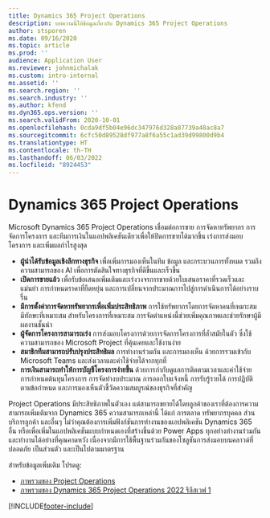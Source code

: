 ```yaml
---
title: Dynamics 365 Project Operations
description: บทความนี้ให้ข้อมูลเกี่ยวกับ Dynamics 365 Project Operations
author: stsporen
ms.date: 09/16/2020
ms.topic: article
ms.prod: ''
audience: Application User
ms.reviewer: johnmichalak
ms.custom: intro-internal
ms.assetid: ''
ms.search.region: ''
ms.search.industry: ''
ms.author: kfend
ms.dyn365.ops.version: ''
ms.search.validFrom: 2020-10-01
ms.openlocfilehash: 0cda9df5b04e96dc347976d328a87739a48ac8a7
ms.sourcegitcommit: 6cfc50d89528df977a8f6a55c1ad39d99800d9b4
ms.translationtype: HT
ms.contentlocale: th-TH
ms.lasthandoff: 06/03/2022
ms.locfileid: "8924453"
---
```

# <a name="dynamics-365-project-operations"></a>Dynamics 365 Project Operations

Microsoft Dynamics 365 Project Operations เชื่อมต่อการขาย การจัดหาทรัพยากร การจัดการโครงการ และทีมการเงินในแอปพลิเคชันเดียวเพื่อให้ปิดการขายได้มากขึ้น เร่งการส่งมอบโครงการ และเพิ่มผลกำไรสูงสุด

-   **ผู้นำได้รับข้อมูลเชิงลึกทางธุรกิจ** เพื่อเพิ่มการมองเห็นในทีม ข้อมูล และกระบวนการทั้งหมด รวมถึงความสามารถของ AI เพื่อการตัดสินใจทางธุรกิจที่ดีขึ้นและเร็วขึ้น
-   **เปิดการขายแล้ว** เพื่อรับข้อเสนอเพิ่มเติมและเร่งวงจรการขายด้วยใบเสนอราคาที่รวดเร็วและแม่นยำ การกำหนดราคาที่ยืดหยุ่น และการเปลี่ยนจากประมาณการไปสู่การดำเนินการได้อย่างราบรื่น
-   **มีการตั้งค่าการจัดหาทรัพยากรเพื่อเพิ่มประสิทธิภาพ** การใช้ทรัพยากรโดยการจัดหาคนที่เหมาะสม มีทักษะที่เหมาะสม สำหรับโครงการที่เหมาะสม การจัดตำแหน่งนี้ช่วยเพิ่มคุณภาพและช่วยรักษาผู้มีผลงานชั้นนำ
-   **ผู้จัดการโครงการสามารถเร่ง** การส่งมอบโครงการด้วยการจัดการโครงการที่ล้ำสมัยในตัว ซึ่งใช้ความสามารถของ Microsoft Project ที่คุ้นเคยและใช้งานง่าย
-   **สมาชิกทีมสามารถปรับปรุงประสิทธิผล** การทำงานร่วมกัน และการมองเห็น ด้วยการรวมเข้ากับ Microsoft Teams และส่งเวลาและค่าใช้จ่ายได้จากทุกที่
-   **การเงินสามารถทำให้การบัญชีโครงการง่ายขึ้น** ด้วยการกำกับดูแลการติดตามเวลาและค่าใช้จ่าย การกำหนดต้นทุนโครงการ การจัดทำงบประมาณ การออกใบแจ้งหนี้ การรับรู้รายได้ การปฏิบัติตามข้อกำหนด และการมองเห็นตัวชี้วัดความสมบูรณ์ของธุรกิจที่สำคัญ

Project Operations มีประสิทธิภาพในตัวเอง แต่สามารถขยายได้โดยลูกค้าของเราที่ต้องการความสามารถเพิ่มเติมจาก Dynamics 365 ความสามารถเหล่านี้ ได้แก่ การตลาด ทรัพยากรบุคคล ส่วนบริการลูกค้า และอื่นๆ ไม่ว่าคุณต้องการเพิ่มฟังก์ชันการทำงานของแอปพลิเคชัน Dynamics 365 อื่น หรือเพื่อเพิ่มในแอปพลิเคชันแบบกำหนดเองที่สร้างขึ้นด้วย Power Apps ทุกอย่างทำงานร่วมกันและทำงานได้อย่างที่คุณคาดหวัง เนื่องจากมีการใช้พื้นฐานร่วมกันของโซลูชันการส่งมอบบนคลาวด์ที่ปลอดภัย เป็นส่วนตัว และเป็นไปตามมาตรฐาน

สำหรับข้อมูลเพิ่มเติม โปรดดู:

- [ภาพรวมของ Project Operations](https://dynamics.microsoft.com/en-us/project-operations/overview/)
- [ภาพรวมของ Dynamics 365 Project Operations 2022 รีลีสเวฟ 1](/dynamics365-release-plan/2022wave1/finance-operations/dynamics365-project-operations/)


[!INCLUDE[footer-include](includes/footer-banner.md)]
